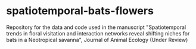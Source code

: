 # spatiotemporal-bats-flowers
Repository for the data and code used in the manuscript "Spatiotemporal trends in floral visitation and interaction networks reveal shifting niches for bats in a Neotropical savanna", Journal of Animal Ecology (Under Review)
